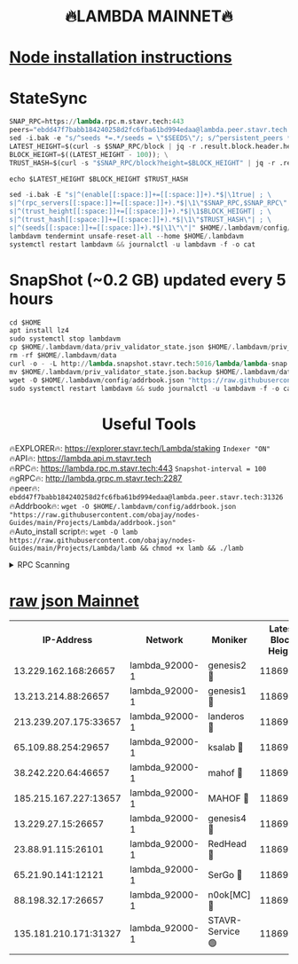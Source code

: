 <h1 align="center"> 🔥LAMBDA MAINNET🔥</h1>


[Node installation instructions](https://github.com/obajay/nodes-Guides/tree/main/Projects/Lambda)
=


# StateSync
```python
SNAP_RPC=https://lambda.rpc.m.stavr.tech:443
peers="ebdd47f7babb184240258d2fc6fba61bd994edaa@lambda.peer.stavr.tech:31326" 
sed -i.bak -e "s/^seeds *=.*/seeds = \"$SEEDS\"/; s/^persistent_peers *=.*/persistent_peers = \"$PEERS\"/" $HOME/.lambdavm/config/config.toml
LATEST_HEIGHT=$(curl -s $SNAP_RPC/block | jq -r .result.block.header.height); \
BLOCK_HEIGHT=$((LATEST_HEIGHT - 100)); \
TRUST_HASH=$(curl -s "$SNAP_RPC/block?height=$BLOCK_HEIGHT" | jq -r .result.block_id.hash)

echo $LATEST_HEIGHT $BLOCK_HEIGHT $TRUST_HASH

sed -i.bak -E "s|^(enable[[:space:]]+=[[:space:]]+).*$|\1true| ; \
s|^(rpc_servers[[:space:]]+=[[:space:]]+).*$|\1\"$SNAP_RPC,$SNAP_RPC\"| ; \
s|^(trust_height[[:space:]]+=[[:space:]]+).*$|\1$BLOCK_HEIGHT| ; \
s|^(trust_hash[[:space:]]+=[[:space:]]+).*$|\1\"$TRUST_HASH\"| ; \
s|^(seeds[[:space:]]+=[[:space:]]+).*$|\1\"\"|" $HOME/.lambdavm/config/config.toml
lambdavm tendermint unsafe-reset-all --home $HOME/.lambdavm
systemctl restart lambdavm && journalctl -u lambdavm -f -o cat

```
# SnapShot (~0.2 GB) updated every 5 hours
```python
cd $HOME
apt install lz4
sudo systemctl stop lambdavm
cp $HOME/.lambdavm/data/priv_validator_state.json $HOME/.lambdavm/priv_validator_state.json.backup
rm -rf $HOME/.lambdavm/data
curl -o - -L http://lambda.snapshot.stavr.tech:5016/lambda/lambda-snap.tar.lz4 | lz4 -c -d - | tar -x -C $HOME/.lambdavm --strip-components 2
mv $HOME/.lambdavm/priv_validator_state.json.backup $HOME/.lambdavm/data/priv_validator_state.json
wget -O $HOME/.lambdavm/config/addrbook.json "https://raw.githubusercontent.com/obajay/nodes-Guides/main/Projects/Lambda/addrbook.json"
sudo systemctl restart lambdavm && sudo journalctl -u lambdavm -f -o cat
```
 <h1 align="center"> Useful Tools</h1>

🔥EXPLORER🔥:      https://explorer.stavr.tech/Lambda/staking	        `Indexer "ON"` \
🔥API🔥: 			 		 https://lambda.api.m.stavr.tech \
🔥RPC🔥:           https://lambda.rpc.m.stavr.tech:443	              `Snapshot-interval = 100` \
🔥gRPC🔥:          http://lambda.grpc.m.stavr.tech:2287 \
🔥peer🔥:					 `ebdd47f7babb184240258d2fc6fba61bd994edaa@lambda.peer.stavr.tech:31326` \
🔥Addrbook🔥:    ```wget -O $HOME/.lambdavm/config/addrbook.json "https://raw.githubusercontent.com/obajay/nodes-Guides/main/Projects/Lambda/addrbook.json"``` \
🔥Auto_install script🔥: ```wget -O lamb https://raw.githubusercontent.com/obajay/nodes-Guides/main/Projects/Lambda/lamb && chmod +x lamb && ./lamb```


<details>
<summary>RPC Scanning</summary>

<h2 align="center"> We scan nodes in real time every 4 hours. And we provide the final result of RPC endpoints.
We cannot influence the operation of these nodes in any way. </h2>


```python
If Voting Power is higher than 0 --> then the Node is a validator of the network and may be subject to attack and be a potential threat to the chain.
```
```python
We marked such validators with a red symbol
```

</details>

[raw json Mainnet](https://rpc-check.lambm.stavr.tech/lambm/rpc-lambm-result.json)
=


<table><tr><th>IP-Address</th><th>Network</th><th>Moniker</th><th>Latest Block Height</th><th>Earliest Block Height</th><th>Catching Up</th><th>Tx Index</th><th>Voting Power</th><th>Scan Time</th></tr><tr><td>13.229.162.168:26657</td><td>lambda_92000-1</td><td>genesis2 🔴</td><td>11869566</td><td>1</td><td>False</td><td>on</td><td>16097445</td><td>2024-02-23T22:30:27.987098864UTC</td></tr><tr><td>13.213.214.88:26657</td><td>lambda_92000-1</td><td>genesis1 🔴</td><td>11869567</td><td>1</td><td>False</td><td>on</td><td>737835</td><td>2024-02-23T22:30:32.973829241UTC</td></tr><tr><td>213.239.207.175:33657</td><td>lambda_92000-1</td><td>landeros 🔴</td><td>11869565</td><td>8136001</td><td>False</td><td>off</td><td>1816097</td><td>2024-02-23T22:30:20.241572770UTC</td></tr><tr><td>65.109.88.254:29657</td><td>lambda_92000-1</td><td>ksalab 🔴</td><td>11869568</td><td>8715001</td><td>False</td><td>on</td><td>510465</td><td>2024-02-23T22:30:37.798451112UTC</td></tr><tr><td>38.242.220.64:46657</td><td>lambda_92000-1</td><td>mahof 🔴</td><td>11869569</td><td>10131001</td><td>False</td><td>off</td><td>770350</td><td>2024-02-23T22:30:42.635062653UTC</td></tr><tr><td>185.215.167.227:13657</td><td>lambda_92000-1</td><td>MAHOF 🔴</td><td>11869566</td><td>10134001</td><td>False</td><td>on</td><td>2051510</td><td>2024-02-23T22:30:31.662971398UTC</td></tr><tr><td>13.229.27.15:26657</td><td>lambda_92000-1</td><td>genesis4 🔴</td><td>11869567</td><td>11043001</td><td>False</td><td>on</td><td>9568793</td><td>2024-02-23T22:30:31.283318223UTC</td></tr><tr><td>23.88.91.115:26101</td><td>lambda_92000-1</td><td>RedHead 🔴</td><td>11869565</td><td>11769565</td><td>False</td><td>off</td><td>553202</td><td>2024-02-23T22:30:20.488467488UTC</td></tr><tr><td>65.21.90.141:12121</td><td>lambda_92000-1</td><td>SerGo 🔴</td><td>11869569</td><td>11769569</td><td>False</td><td>off</td><td>10612167</td><td>2024-02-23T22:30:42.267171089UTC</td></tr><tr><td>88.198.32.17:26657</td><td>lambda_92000-1</td><td>n0ok[MC] 🔴</td><td>11869569</td><td>11769569</td><td>False</td><td>off</td><td>1578630</td><td>2024-02-23T22:30:45.757313356UTC</td></tr><tr><td>135.181.210.171:31327</td><td>lambda_92000-1</td><td>STAVR-Service 🟢</td><td>11869568</td><td>11866501</td><td>False</td><td>on</td><td>0</td><td>2024-02-23T22:30:37.449247181UTC</td></tr></table>
